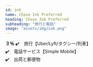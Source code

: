 ```yaml
---
id: ink
name: Chase Ink Preferred
heading: Chase Ink Preferred
subheading: "旅行と電話"
image: "assets/img/ink.png"
---
```

<strong>３％</strong>
✔️　旅行【Uber/Lyft/タクシー/列車】 <br />
✔️　電話サービス【Simple Mobile】 <br />
✔️　出荷と郵便物